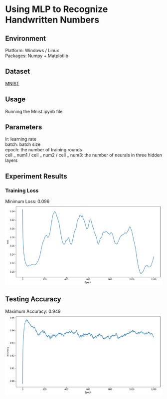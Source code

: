 # Using MLP to Recognize Handwritten Numbers
## Environment
Platform:  Windows / Linux  
Packages:  Numpy + Matplotlib  
## Dataset
[MNIST](yann.lecun.com/exdb/mnist/)
## Usage  
Running the Mnist.ipynb file  
## Parameters
lr: learning rate  
batch: batch size  
epoch: the number of training rounds  
cell _ num1 / cell _ num2 / cell _ num3: the number of neurals in three hidden layers
## Experiment Results
### Training Loss  
Minimum Loss: 0.096  
![](figures//loss.png)  
## Testing Accuracy
Maximum Accuracy: 0.949  
![](figures//accuracy.png)
